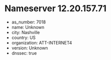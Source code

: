 # Nameserver 12.20.157.71

* as_number: 7018
* name: Unknown
* city: Nashville
* country: US
* organization: ATT-INTERNET4
* version: Unknown
* dnssec: true
